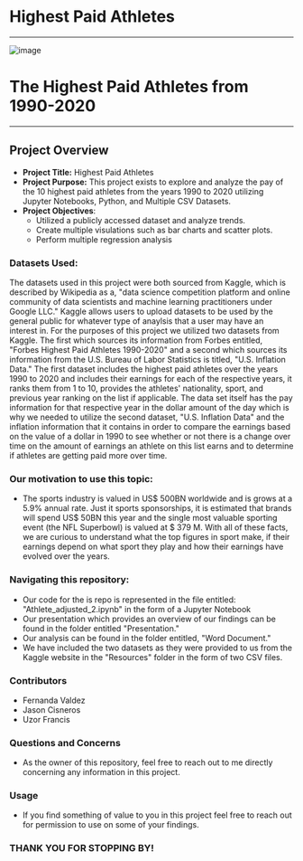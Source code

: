 # Highest Paid Athletes
***
![image](https://github.com/cisnerosjp/SMU-Project1-HighestPaidAthletes/assets/97692681/898b8cff-01a1-44bb-8fce-77b6bc46080e)
# The Highest Paid Athletes from 1990-2020
***
## Project Overview
- **Project Title:** Highest Paid Athletes
- **Project Purpose:** This project exists to explore and analyze the pay of the 10 highest paid athletes from the years 1990 to 2020 utilizing Jupyter Notebooks, Python, and Multiple CSV Datasets.
- **Project Objectives**:
  - Utilized a publicly accessed dataset and analyze trends.
  - Create multiple visulations such as bar charts and scatter plots.
  - Perform multiple regression analysis

### Datasets Used:

The datasets used in this project were both sourced from Kaggle, which is described by Wikipedia as a, "data science competition platform and online community of data scientists and machine learning practitioners under Google LLC." Kaggle allows users to upload datasets to be used by the general public for whatever type of anaylsis that a user may have an interest in. For the purposes of this project we utilized two datasets from Kaggle. The first which sources its information from Forbes entitled, "Forbes Highest Paid Athletes 1990-2020" and a second which sources its information from the U.S. Bureau of Labor Statistics is titled, "U.S. Inflation Data." The first dataset includes the highest paid athletes over the years 1990 to 2020 and includes their earnings for each of the respective years, it ranks them from 1 to 10, provides the athletes' nationality, sport, and previous year ranking on the list if applicable. The data set itself has the pay information for that respective year in the dollar amount of the day which is why we needed to utilize the second dataset, "U.S. Inflation Data" and the inflation information that it contains in order to compare the earnings based on the value of a dollar in 1990 to see whether or not there is a change over time on the amount of earnings an athlete on this list earns and to determine if athletes are getting paid more over time.

### Our motivation to use this topic:

- The sports industry is valued in US$ 500BN worldwide and is grows at a 5.9% annual rate. Just it sports sponsorships, it is estimated that brands will spend US$ 50BN this year and the single most valuable sporting event (the NFL Superbowl) is valued at $ 379 M. With all of these facts, we are curious to understand what the top figures in sport make, if their earnings depend on what sport they play and how their earnings have evolved over the years.

### Navigating this repository:

- Our code for the is repo is represented in the file entitled: "Athlete_adjusted_2.ipynb" in the form of a Jupyter Notebook
- Our presentation which provides an overview of our findings can be found in the folder entitled "Presentation."
- Our analysis can be found in the folder entitled, "Word Document."
- We have included the two datasets as they were provided to us from the Kaggle website in the "Resources" folder in the form of two CSV files.

### Contributors

- Fernanda Valdez
- Jason Cisneros
- Uzor Francis

### Questions and Concerns

- As the owner of this repository, feel free to reach out to me directly concerning any information in this project.

### Usage

- If you find something of value to you in this project feel free to reach out for permission to use on some of your findings.

### THANK YOU FOR STOPPING BY! 
